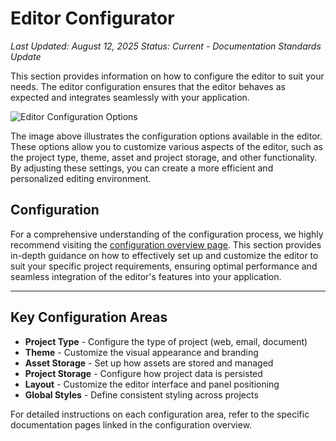 # Editor Configurator

_Last Updated: August 12, 2025_
_Status: Current - Documentation Standards Update_

This section provides information on how to configure the editor to suit your needs. The editor configuration ensures that the editor behaves as expected and integrates seamlessly with your application.

![Editor Configuration Options](./editor-config-diagram.png)

The image above illustrates the configuration options available in the editor. These options allow you to customize various aspects of the editor, such as the project type, theme, asset and project storage, and other functionality. By adjusting these settings, you can create a more efficient and personalized editing environment.

## Configuration

For a comprehensive understanding of the configuration process, we highly recommend visiting the [configuration overview page](../03_Configuration/Configuration_Overview.md). This section provides in-depth guidance on how to effectively set up and customize the editor to suit your specific project requirements, ensuring optimal performance and seamless integration of the editor's features into your application.

---

## Key Configuration Areas

- **Project Type** - Configure the type of project (web, email, document)
- **Theme** - Customize the visual appearance and branding
- **Asset Storage** - Set up how assets are stored and managed
- **Project Storage** - Configure how project data is persisted
- **Layout** - Customize the editor interface and panel positioning
- **Global Styles** - Define consistent styling across projects

For detailed instructions on each configuration area, refer to the specific documentation pages linked in the configuration overview.
